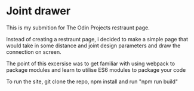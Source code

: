 <h1>Joint drawer</h1>
<p>This is my submition for The Odin Projects restraunt page.</p>
<p>Instead of creating a restraunt page, i decided to make a simple page that would take in some distance and joint design parameters and draw the connection on screen.</p>
<p>The point of this excersise was to get familiar with using webpack to package modules and learn to utilise ES6 modules to package your code</p>
<p>To run the site, git clone the repo, npm install and run "npm run build"</p>